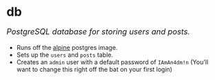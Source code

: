 # db 

<p style="font-size: large; font-style: italic">PostgreSQL database for storing users and posts.</p>

* Runs off the [alpine](https://github.com/docker-library/postgres/blob/517c64f87e6661366b415df3f2273c76cea428b0/13/alpine/Dockerfile) postgres image.
* Sets up the `users` and `posts` table.  
* Creates an `admin` user with a default password of `IAmAn4dm!n` (You'll want to change this right off the bat on your first login)
